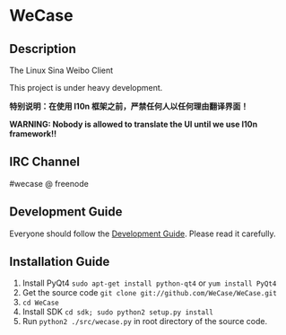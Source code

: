 WeCase
======

Description
------
The Linux Sina Weibo Client

This project is under heavy development.

**特别说明：在使用 l10n 框架之前，严禁任何人以任何理由翻译界面！**

**WARNING: Nobody is allowed to translate the UI until we use l10n framework!!**

IRC Channel
------
\#wecase @ freenode

Development Guide
------
Everyone should follow the [Development Guide](https://github.com/WeCase/WeCase/wiki/WeCase-%E5%BC%80%E5%8F%91%E6%8C%87%E5%8D%97). Please read it carefully.

Installation Guide
-----
1. Install PyQt4 `sudo apt-get install python-qt4` or `yum install PyQt4`
2. Get the source code `git clone git://github.com/WeCase/WeCase.git`
3. `cd WeCase`
4. Install SDK `cd sdk; sudo python2 setup.py install`
5. Run `python2 ./src/wecase.py` in root directory of the source code.
